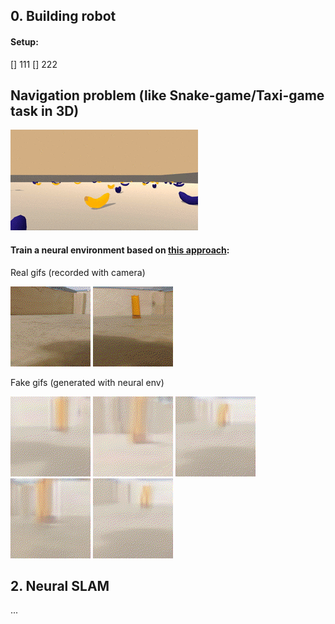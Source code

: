 ## 0. Building robot

#### Setup:
[] 111
[] 222

## Navigation problem (like Snake-game/Taxi-game task in 3D)

![](demo/snake_3d_bananas.gif)

#### Train a neural environment based on [this approach](https://github.com/Laggg/neural_env_surviv):

Real gifs (recorded with camera)

![](demo/real1.gif)
![](demo/real2.gif)

Fake gifs (generated with neural env)

![](demo/test1.gif)
![](demo/test2.gif)
![](demo/test3.gif)
![](demo/test4.gif)
![](demo/test5.gif)

## 2. Neural SLAM

...
